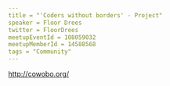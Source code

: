 ```yaml
---
title = "'Coders without borders' - Project"
speaker = Floor Drees
twitter = FloorDrees
meetupEventId = 108059032
meetupMemberId = 14588568
tags = "Community"
---
```

<http://cowobo.org/>